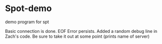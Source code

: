 # Spot-demo
demo program for spt

Basic connection is done. EOF Error persists. 
Added a random debug line in Zach's code. Be sure to take it out at some point (prints name of server) 
